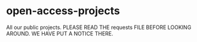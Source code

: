 # open-access-projects
All our public projects.
PLEASE READ THE  requests FILE BEFORE LOOKING AROUND. WE HAVE PUT A NOTICE THERE.
